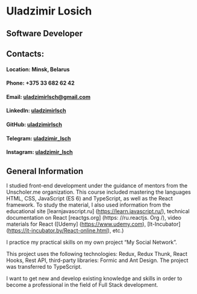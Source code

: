 # Uladzimir Losich

## Software Developer

## Contacts:

#### Location: Minsk, Belarus
#### Phone: +375 33 682 62 42
#### Email: uladzimirlsch@gmail.com
#### LinkedIn: [uladzimirlsch](https://www.linkedin.com/in/uladzimirlsch)
#### GitHub: [uladzimirlsch](https://github.com/uladzimirlsch)
#### Telegram: [uladzimir_lsch](https://t.me/uladzimir_lsch)
#### Instagram: [uladzimir_lsch](https://www.instagram.com/uladzimir_lsch)

## General Information

I studied front-end development under the guidance of mentors from the Unscholer.me organization. This course included mastering the languages ​​HTML, CSS, JavaScript (ES 6) and TypeScript, as well as the React framework. To study the material, I also used information from the educational site [learnjavascript.ru] (https://learn.javascript.ru/), technical documentation on React [reactgs.org] (https: //ru.reactjs. Org /), video materials for React ([Udemy] (https://www.udemy.com), [It-Incubator] (https://it-incubator.by/React-online.html), etc.)

I practice my practical skills on my own project “My Social Network”.

This project uses the following technologies: Redux, Redux Thunk, React Hooks, Rest API, third-party libraries: Formic and Ant Design. The project was transferred to TypeScript.

I want to get new and develop existing knowledge and skills in order to become a professional in the field of Full Stack development.